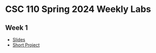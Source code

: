 # CSC 110 Spring 2024 Weekly Labs

## Week 1

* [Slides](week-01/slides.html)
* [Short Project](week-01.html/short-project.html)